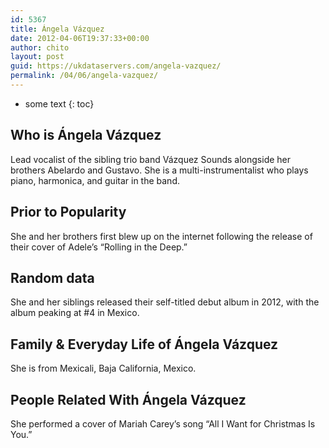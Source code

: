 ```yaml
---
id: 5367
title: Ángela Vázquez
date: 2012-04-06T19:37:33+00:00
author: chito
layout: post
guid: https://ukdataservers.com/angela-vazquez/
permalink: /04/06/angela-vazquez/
---
```


* some text
{: toc}
          
          
## Who is  Ángela Vázquez
                  
                  
                  
Lead vocalist of the sibling trio band Vázquez Sounds alongside her brothers Abelardo and Gustavo. She is a multi-instrumentalist who plays piano, harmonica, and guitar in the band.
                  
                
                
                
## Prior to Popularity 
                  
                  
                  
She and her brothers first blew up on the internet following the release of their cover of Adele&#8217;s &#8220;Rolling in the Deep.&#8221;
                  
                
                
                
## Random data 
                  
                  
                  
She and her siblings released their self-titled debut album in 2012, with the album peaking at #4 in Mexico.
                  
                
                
                
## Family & Everyday Life of Ángela Vázquez
                  
                  
                  
She is from Mexicali, Baja California, Mexico.
                  
                
                
                
## People Related With  Ángela Vázquez
                  
                  
                  
She performed a cover of Mariah Carey&#8217;s song &#8220;All I Want for Christmas Is You.&#8221;
                  
                
              
            
          
          
          
    
    
  

